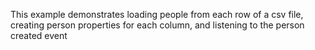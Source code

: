 This example demonstrates loading people from each row of a csv file, creating
person properties for each column, and listening to the person created event

